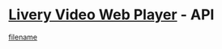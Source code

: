 # [Livery Video Web Player](web-player.md) - API <!-- {docsify-ignore-all} -->

[filename](//cdn.jsdelivr.net/npm/@liveryvideo/player@beta/dist/API.md ':include')
